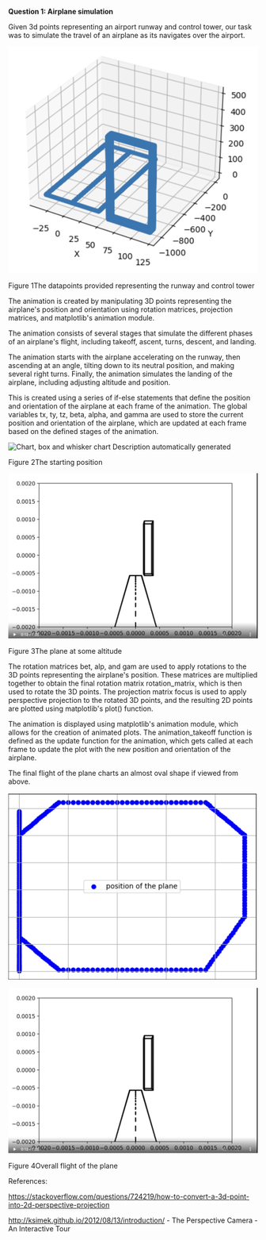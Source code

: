 **Question 1: Airplane simulation**

Given 3d points representing an airport runway and control tower, our
task was to simulate the travel of an airplane as its navigates over the
airport.

![](image1.png)

Figure 1The datapoints provided representing the runway and control
tower

The animation is created by manipulating 3D points representing the
airplane\'s position and orientation using rotation matrices, projection
matrices, and matplotlib\'s animation module.

The animation consists of several stages that simulate the different
phases of an airplane\'s flight, including takeoff, ascent, turns,
descent, and landing.

The animation starts with the airplane accelerating on the runway, then
ascending at an angle, tilting down to its neutral position, and making
several right turns. Finally, the animation simulates the landing of the
airplane, including adjusting altitude and position.

This is created using a series of if-else statements that define the
position and orientation of the airplane at each frame of the animation.
The global variables tx, ty, tz, beta, alpha, and gamma are used to
store the current position and orientation of the airplane, which are
updated at each frame based on the defined stages of the animation.

![Chart, box and whisker chart Description automatically
generated](image2.png)

Figure 2The starting position

![](image3.png)

Figure 3The plane at some altitude

The rotation matrices bet, alp, and gam are used to apply rotations to
the 3D points representing the airplane\'s position. These matrices are
multiplied together to obtain the final rotation matrix rotation_matrix,
which is then used to rotate the 3D points. The projection matrix focus
is used to apply perspective projection to the rotated 3D points, and
the resulting 2D points are plotted using matplotlib\'s plot() function.

The animation is displayed using matplotlib\'s animation module, which
allows for the creation of animated plots. The animation_takeoff
function is defined as the update function for the animation, which gets
called at each frame to update the plot with the new position and
orientation of the airplane.

The final flight of the plane charts an almost oval shape if viewed from
above.

![](image4.png)

[![Video Demo](image3.png)](takeoff.mp4)


Figure 4Overall flight of the plane

References:

<https://stackoverflow.com/questions/724219/how-to-convert-a-3d-point-into-2d-perspective-projection>

<http://ksimek.github.io/2012/08/13/introduction/> - The Perspective Camera - An Interactive Tour


